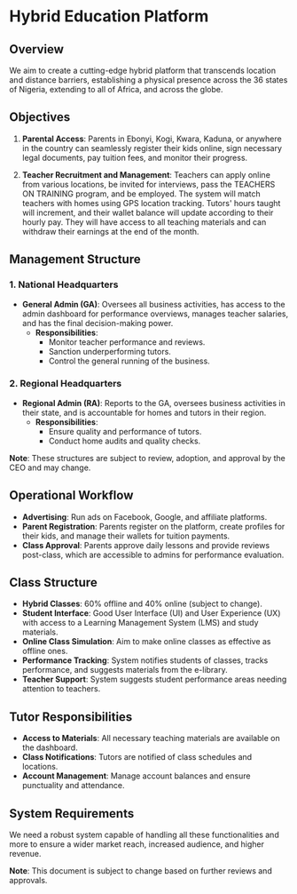 # Hybrid Education Platform

## Overview

We aim to create a cutting-edge hybrid platform that transcends location and distance barriers, establishing a physical presence across the 36 states of Nigeria, extending to all of Africa, and across the globe.

## Objectives

1. **Parental Access**: Parents in Ebonyi, Kogi, Kwara, Kaduna, or anywhere in the country can seamlessly register their kids online, sign necessary legal documents, pay tuition fees, and monitor their progress.

2. **Teacher Recruitment and Management**: Teachers can apply online from various locations, be invited for interviews, pass the TEACHERS ON TRAINING program, and be employed. The system will match teachers with homes using GPS location tracking. Tutors' hours taught will increment, and their wallet balance will update according to their hourly pay. They will have access to all teaching materials and can withdraw their earnings at the end of the month.

## Management Structure

### 1. National Headquarters
- **General Admin (GA)**: Oversees all business activities, has access to the admin dashboard for performance overviews, manages teacher salaries, and has the final decision-making power.
  - **Responsibilities**:
    - Monitor teacher performance and reviews.
    - Sanction underperforming tutors.
    - Control the general running of the business.

### 2. Regional Headquarters
- **Regional Admin (RA)**: Reports to the GA, oversees business activities in their state, and is accountable for homes and tutors in their region.
  - **Responsibilities**:
    - Ensure quality and performance of tutors.
    - Conduct home audits and quality checks.

**Note**: These structures are subject to review, adoption, and approval by the CEO and may change.

## Operational Workflow

- **Advertising**: Run ads on Facebook, Google, and affiliate platforms.
- **Parent Registration**: Parents register on the platform, create profiles for their kids, and manage their wallets for tuition payments.
- **Class Approval**: Parents approve daily lessons and provide reviews post-class, which are accessible to admins for performance evaluation.

## Class Structure

- **Hybrid Classes**: 60% offline and 40% online (subject to change).
- **Student Interface**: Good User Interface (UI) and User Experience (UX) with access to a Learning Management System (LMS) and study materials.
- **Online Class Simulation**: Aim to make online classes as effective as offline ones.
- **Performance Tracking**: System notifies students of classes, tracks performance, and suggests materials from the e-library.
- **Teacher Support**: System suggests student performance areas needing attention to teachers.

## Tutor Responsibilities

- **Access to Materials**: All necessary teaching materials are available on the dashboard.
- **Class Notifications**: Tutors are notified of class schedules and locations.
- **Account Management**: Manage account balances and ensure punctuality and attendance.

## System Requirements

We need a robust system capable of handling all these functionalities and more to ensure a wider market reach, increased audience, and higher revenue.

**Note**: This document is subject to change based on further reviews and approvals.
